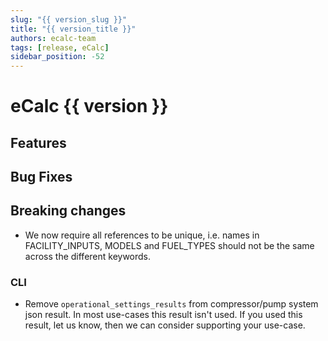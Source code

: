 ```yaml
---
slug: "{{ version_slug }}"
title: "{{ version_title }}"
authors: ecalc-team
tags: [release, eCalc]
sidebar_position: -52
---
```


# eCalc {{ version }}

## Features

## Bug Fixes

## Breaking changes

- We now require all references to be unique, i.e. names in FACILITY_INPUTS, MODELS and FUEL_TYPES should not be the same across the different keywords.

### CLI

- Remove `operational_settings_results` from compressor/pump system json result. In most use-cases this result isn't used.
  If you used this result, let us know, then we can consider supporting your use-case.
